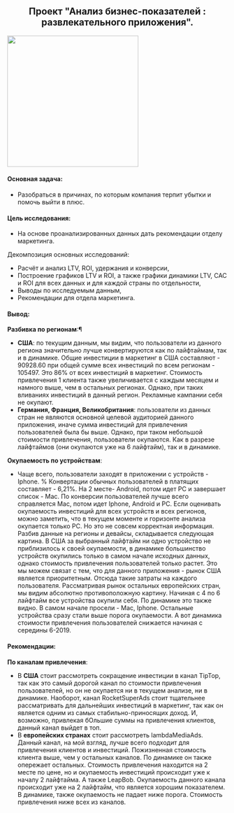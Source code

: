 <h2 align="center">Проект "Анализ бизнес-показателей : развлекательного приложения".  </h2>
<img widht="100" height="300" src="https://investvlg.ru/800/600/https/www.mobappcreator.com/blog/wp-content/uploads/2020/05/Construir-App.png">

#### Основная задача: 
- Разобраться в причинах, по которым компания терпит убытки и помочь выйти в плюс.
#### Цель исследования: 
- На основе проанализированных данных дать рекомендации отделу маркетинга.

  
Декомпозиция основных исследований:
- Расчёт и анализ LTV, ROI, удержания и конверсии,
- Построение графиков LTV и ROI, а также графики динамики LTV, CAC и ROI для всех данных и для каждой страны по отдельности,
- Выводы по исследуемым данным,
- Рекомендации для отдела маркетинга.


#### Вывод:
**Разбивка по регионам**:¶
- **США**: по текущим данным, мы видим, что пользователи из данного региона значительно лучше конвертируются как по лайфтаймам, так и в динамике. Общие инвестиции в маркетинг в США составляют - 90928.60 при общей сумме всех инвестиций по всем регионам - 105497. Это 86% от всех инвестиций в маркетинг. Стоимость привлечения 1 клиента также увеличивается с каждым месяцем и намного выше, чем в остальных регионах. Однако, при таких вливаниях инвестиций в данный регион. Рекламные кампании себя не окупают.
- **Германия, Франция, Великобритания**: пользователи из данных стран не являются основной целевой аудиторией данного приложения, иначе сумма инвестиций для привлечения пользователей была бы выше. Однако, при таком небольшой стоимости привлечения, пользователи окупаются. Как в разрезе лайфтаймов (они окупаются уже на 6 лайфтайм), так и в динамике.

**Окупаемость по устройствам**:
- Чаще всего, пользователи заходят в приложении с устройств - Iphone. % Конвертации обычных пользователей в платящих составляет - 6,21%. На 2 месте- Android, потом идет PC и завершает список - Mac. По конверсии пользователей лучше всего справляется Mac, потом идет Iphone, Android и PC.
Если оценивать окупаемость инвестиций для всех устройств и всех регионов, можно заметить, что в текущем моменте и горизонте анализа окупается только PC. Но это не совсем корректная информация. Разбив данные на регионы и девайсы, складывается следующая картина.
В США за выбранный лайфтайм ни одно устройство не приблизилось к своей окупаемости, в динамике большинство устройств окупились только в самом начале исходных данных, однако стоимость привлечения пользователей только растет. Это мы можем связат с тем, что для данного приложения - рынок США является приоритетным. Отсюда такие затраты на каждого пользователя.
Рассматривая рынок остальных европейских стран, мы видим абсолютно противоположную картину. Начиная с 4 по 6 лайфтайм все устройства окупили себя. По динамике это также видно. В самом начале просели - Mac, Iphone. Остальные устройства сразу стали выше порога окупаемости. А вот динамика стоимости привлечения пользователей снижается начиная с середины 6-2019.

#### Рекомендации:
**По каналам привлечения**:

- В **США** стоит рассмотреть сокращение инвестиции в канал TipTop, так как это самый дорогой канал по стоимости привлечения пользователей, но он не окупается ни в текущем анализе, ни в динамике. Наоборот, канал RocketSuperAds стоит тщательнее рассматривать для дальнейших инвестиций в маркетинг, так как он является одним из самых стабильно-приносящих доход. И, возможно, привлекая бОльшие суммы на привлечения клиентов, данный канал выйдет в топ.
- В **европейских странах** стоит рассмотреть lambdaMediaAds. Данный канал, на мой взгляд, лучше всего подходит для привлечения клиентов и инвестиций. Пожизненная стоимость клиента выше, чем у остальных каналов. По динамике он также опережает остальных. Стоимость привлечения находится на 2 месте по цене, но и окупаемость инвестиций происходит уже к началу 2 лайфтайма.
А также LeapBob. Окупаемость данного канала происходит уже на 2 лайфтайм, что является хорошим показателем. В динамике, также окупаемость не падает ниже порога. Стоимость привлечения ниже всех из каналов.
